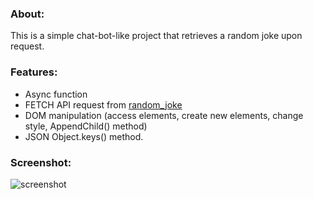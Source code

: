 ### About:
This is a simple chat-bot-like project that retrieves a random joke upon request.  

### Features:
- Async function  
- FETCH API request from [random_joke](https://official-joke-api.appspot.com/random_joke/)  
- DOM manipulation (access elements, create new elements, change style, AppendChild() method)  
- JSON Object.keys() method.  

### Screenshot:
![screenshot]()
